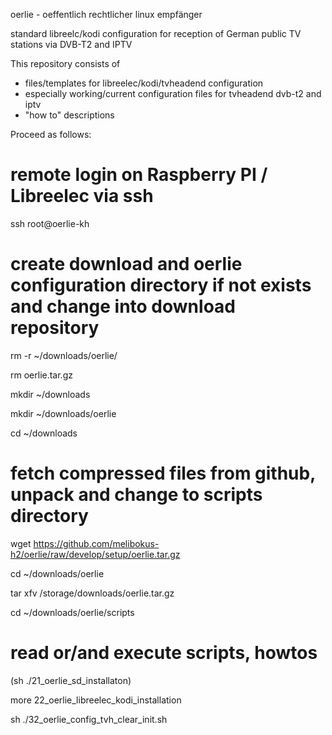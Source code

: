 oerlie - oeffentlich rechtlicher linux empfänger

standard libreelc/kodi configuration for reception of German public TV stations via DVB-T2 and IPTV 

This repository consists of
- files/templates for libreelec/kodi/tvheadend configuration
- especially working/current configuration files for tvheadend dvb-t2 and iptv
- "how to" descriptions


Proceed as follows:

# remote login on Raspberry PI / Libreelec via ssh
ssh root@oerlie-kh

# create download and oerlie configuration directory if not exists and change into download repository
rm -r ~/downloads/oerlie/

rm oerlie.tar.gz

mkdir ~/downloads

mkdir ~/downloads/oerlie

cd ~/downloads

# fetch compressed files from github, unpack and change to scripts directory
wget https://github.com/melibokus-h2/oerlie/raw/develop/setup/oerlie.tar.gz

cd ~/downloads/oerlie

tar xfv /storage/downloads/oerlie.tar.gz

cd ~/downloads/oerlie/scripts

# read or/and execute scripts, howtos
(sh ./21_oerlie_sd_installaton)

more 22_oerlie_libreelec_kodi_installation

sh ./32_oerlie_config_tvh_clear_init.sh


